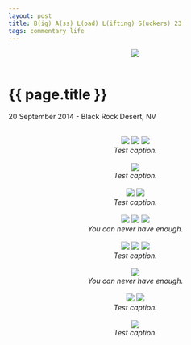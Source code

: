 ```yaml
---
layout: post
title: B(ig) A(ss) L(oad) L(ifting) S(uckers) 23
tags: commentary life
---
```


<div style="text-align: center;">
    <img src="https://mookerji.keybase.pub/photos/balls/DSCF6629.jpg">
</div><br>

# {{ page.title }}

<p class="meta"> 20 September 2014 - Black Rock Desert, NV</p>
<br>
<div style="text-align: center;">
    <img src="https://mookerji.keybase.pub/photos/balls/DSCF6624.jpg">
    <img src="https://mookerji.keybase.pub/photos/balls/DSCF6603.jpg">
    <img src="https://mookerji.keybase.pub/photos/balls/DSCF6620.jpg">
    <div><i>Test caption.</i></div>
</div><br>

<div style="text-align: center;">
    <img src="https://mookerji.keybase.pub/photos/balls/DSCF6612.jpg">
    <div><i>Test caption.</i></div>
</div><br>

<div style="text-align: center;">
    <img src="https://mookerji.keybase.pub/photos/balls/DSCF6625.jpg">
    <img src="https://mookerji.keybase.pub/photos/balls/DSCF6652.jpg">
    <div><i>Test caption.</i></div>
</div><br>

<div style="text-align: center;">
    <img src="https://mookerji.keybase.pub/photos/balls/DSCF6600.jpg">
    <img src="https://mookerji.keybase.pub/photos/balls/DSCF6676.jpg">
    <img src="https://mookerji.keybase.pub/photos/balls/DSCF6675.jpg">
    <div><i>You can never have enough.</i></div>
</div><br>

<div style="text-align: center;">
    <img src="https://mookerji.keybase.pub/photos/balls/S0026659.jpg">
    <img src="https://mookerji.keybase.pub/photos/balls/S0036660.jpg">
    <img src="https://mookerji.keybase.pub/photos/balls/S0046661.jpg">
    <div><i>Test caption.</i></div>
</div><br>

<div style="text-align: center;">
    <img src="https://mookerji.keybase.pub/photos/balls/DSCF6597.jpg">
    <div><i>You can never have enough.</i></div>
</div><br>

<div style="text-align: center;">
    <img src="https://mookerji.keybase.pub/photos/balls/DSCF6681.jpg">
    <img src="https://mookerji.keybase.pub/photos/balls/DSCF6689.jpg">
    <div><i>Test caption.</i></div>
</div><br>

<div style="text-align: center;">
    <img src="https://mookerji.keybase.pub/photos/balls/DSCF6698.jpg">
    <div><i>Test caption.</i></div>
</div><br>
